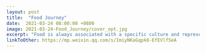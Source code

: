 ```yaml
---
layout: post
title:  "Food Journey"
date:  2021-03-24 08:00:00 +0800
image: 2021-03-24-Food_Journey/cover_opt.jpg
excerpt: "Food is always associated with a specific culture and represented as a characteristic style of cooking practices and traditions. Our hall proudly presents ‘Food Journey’, which is a cultural exchange activity allowing residents to know more about food culture in other countries."
linkToOther: https://mp.weixin.qq.com/s/ImiyNKaGqpk8-EfEVlf5eA
---
```


